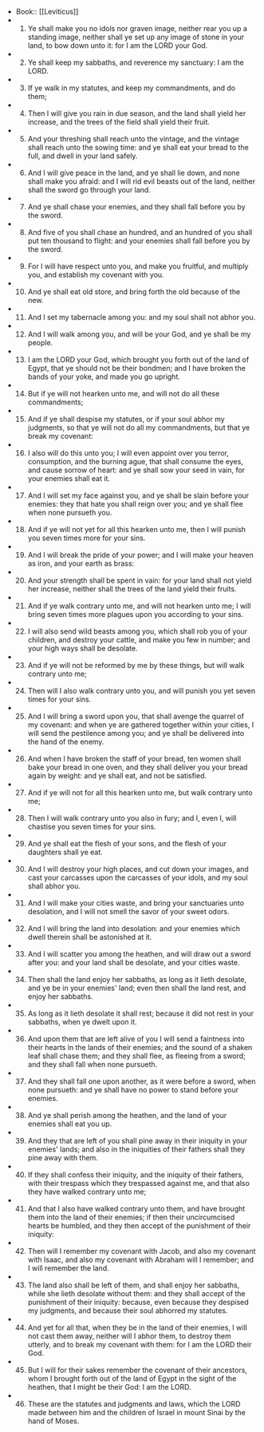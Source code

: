 - Book:: [[Leviticus]]
- 1. Ye shall make you no idols nor graven image, neither rear you up a standing image, neither shall ye set up any image of stone in your land, to bow down unto it: for I am the LORD your God.
- 2. Ye shall keep my sabbaths, and reverence my sanctuary: I am the LORD.
- 3. If ye walk in my statutes, and keep my commandments, and do them;
- 4. Then I will give you rain in due season, and the land shall yield her increase, and the trees of the field shall yield their fruit.
- 5. And your threshing shall reach unto the vintage, and the vintage shall reach unto the sowing time: and ye shall eat your bread to the full, and dwell in your land safely.
- 6. And I will give peace in the land, and ye shall lie down, and none shall make you afraid: and I will rid evil beasts out of the land, neither shall the sword go through your land.
- 7. And ye shall chase your enemies, and they shall fall before you by the sword.
- 8. And five of you shall chase an hundred, and an hundred of you shall put ten thousand to flight: and your enemies shall fall before you by the sword.
- 9. For I will have respect unto you, and make you fruitful, and multiply you, and establish my covenant with you.
- 10. And ye shall eat old store, and bring forth the old because of the new.
- 11. And I set my tabernacle among you: and my soul shall not abhor you.
- 12. And I will walk among you, and will be your God, and ye shall be my people.
- 13. I am the LORD your God, which brought you forth out of the land of Egypt, that ye should not be their bondmen; and I have broken the bands of your yoke, and made you go upright.
- 14. But if ye will not hearken unto me, and will not do all these commandments;
- 15. And if ye shall despise my statutes, or if your soul abhor my judgments, so that ye will not do all my commandments, but that ye break my covenant:
- 16. I also will do this unto you; I will even appoint over you terror, consumption, and the burning ague, that shall consume the eyes, and cause sorrow of heart: and ye shall sow your seed in vain, for your enemies shall eat it.
- 17. And I will set my face against you, and ye shall be slain before your enemies: they that hate you shall reign over you; and ye shall flee when none pursueth you.
- 18. And if ye will not yet for all this hearken unto me, then I will punish you seven times more for your sins.
- 19. And I will break the pride of your power; and I will make your heaven as iron, and your earth as brass:
- 20. And your strength shall be spent in vain: for your land shall not yield her increase, neither shall the trees of the land yield their fruits.
- 21. And if ye walk contrary unto me, and will not hearken unto me; I will bring seven times more plagues upon you according to your sins.
- 22. I will also send wild beasts among you, which shall rob you of your children, and destroy your cattle, and make you few in number; and your high ways shall be desolate.
- 23. And if ye will not be reformed by me by these things, but will walk contrary unto me;
- 24. Then will I also walk contrary unto you, and will punish you yet seven times for your sins.
- 25. And I will bring a sword upon you, that shall avenge the quarrel of my covenant: and when ye are gathered together within your cities, I will send the pestilence among you; and ye shall be delivered into the hand of the enemy.
- 26. And when I have broken the staff of your bread, ten women shall bake your bread in one oven, and they shall deliver you your bread again by weight: and ye shall eat, and not be satisfied.
- 27. And if ye will not for all this hearken unto me, but walk contrary unto me;
- 28. Then I will walk contrary unto you also in fury; and I, even I, will chastise you seven times for your sins.
- 29. And ye shall eat the flesh of your sons, and the flesh of your daughters shall ye eat.
- 30. And I will destroy your high places, and cut down your images, and cast your carcasses upon the carcasses of your idols, and my soul shall abhor you.
- 31. And I will make your cities waste, and bring your sanctuaries unto desolation, and I will not smell the savor of your sweet odors.
- 32. And I will bring the land into desolation: and your enemies which dwell therein shall be astonished at it.
- 33. And I will scatter you among the heathen, and will draw out a sword after you: and your land shall be desolate, and your cities waste.
- 34. Then shall the land enjoy her sabbaths, as long as it lieth desolate, and ye be in your enemies' land; even then shall the land rest, and enjoy her sabbaths.
- 35. As long as it lieth desolate it shall rest; because it did not rest in your sabbaths, when ye dwelt upon it.
- 36. And upon them that are left alive of you I will send a faintness into their hearts in the lands of their enemies; and the sound of a shaken leaf shall chase them; and they shall flee, as fleeing from a sword; and they shall fall when none pursueth.
- 37. And they shall fall one upon another, as it were before a sword, when none pursueth: and ye shall have no power to stand before your enemies.
- 38. And ye shall perish among the heathen, and the land of your enemies shall eat you up.
- 39. And they that are left of you shall pine away in their iniquity in your enemies' lands; and also in the iniquities of their fathers shall they pine away with them.
- 40. If they shall confess their iniquity, and the iniquity of their fathers, with their trespass which they trespassed against me, and that also they have walked contrary unto me;
- 41. And that I also have walked contrary unto them, and have brought them into the land of their enemies; if then their uncircumcised hearts be humbled, and they then accept of the punishment of their iniquity:
- 42. Then will I remember my covenant with Jacob, and also my covenant with Isaac, and also my covenant with Abraham will I remember; and I will remember the land.
- 43. The land also shall be left of them, and shall enjoy her sabbaths, while she lieth desolate without them: and they shall accept of the punishment of their iniquity: because, even because they despised my judgments, and because their soul abhorred my statutes.
- 44. And yet for all that, when they be in the land of their enemies, I will not cast them away, neither will I abhor them, to destroy them utterly, and to break my covenant with them: for I am the LORD their God.
- 45. But I will for their sakes remember the covenant of their ancestors, whom I brought forth out of the land of Egypt in the sight of the heathen, that I might be their God: I am the LORD.
- 46. These are the statutes and judgments and laws, which the LORD made between him and the children of Israel in mount Sinai by the hand of Moses.
